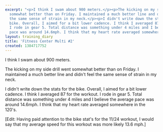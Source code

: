 ```yaml
---
excerpt: "<p>I think I swam about 900 meters.</p><p>The kicking on my side drill went
  somewhat better than on Friday. I maintained a much better line and didn't feel
  the same sense of strain in my neck.</p><p>I didn't write down the stats for the
  bike. Overall, I aimed for a bit lower cadence. I think I averaged 87 for the workout.
  I rode in gear 5. Total distance was something under 4 miles and I believe the average
  pace was around 14.6mph. I think that my heart rate averaged somewhere in the 120's.</p>"
layout: training_diary
title: 'Fitness Center Multi #2'
created: 1384717752
---
```

<p>I think I swam about 900 meters.</p><p>The kicking on my side drill went somewhat better than on Friday. I maintained a much better line and didn't feel the same sense of strain in my neck.</p><p>I didn't write down the stats for the bike. Overall, I aimed for a bit lower cadence. I think I averaged 87 for the workout. I rode in gear 5. Total distance was something under 4 miles and I believe the average pace was around 14.6mph. I think that my heart rate averaged somewhere in the 120's.</p><p>[Edit: Having paid attention to the bike stat's for the 11/24 workout, I would say that my average speed for this workout was more likely 13.6 mph.]</p>
